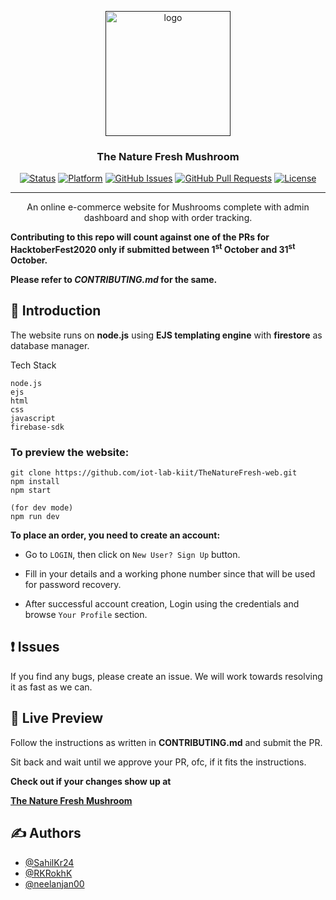 <p align="center">
  <a href="" rel="noopener">
 <img width=200px height=200px src="https://github.com/iot-lab-kiit/TheNatureFresh-web/blob/master/public/images/logo.png?raw=true" alt="logo"></a>
</p>

<h3 align="center">The Nature Fresh Mushroom</h3>

<div align="center">

[![Status](https://img.shields.io/badge/status-active-success.svg)]()
[![Platform](https://img.shields.io/badge/platform-heroku-lightgrey)]()
[![GitHub Issues](https://img.shields.io/github/issues/iot-lab-kiit/TheNatureFresh-web)](https://github.com/iot-lab-kiit/TheNatureFresh-web/issues)
[![GitHub Pull Requests](https://img.shields.io/github/issues-pr/iot-lab-kiit/TheNatureFresh-web)](https://github.com/iot-lab-kiit/TheNatureFresh-web/pulls)
[![License](https://img.shields.io/badge/license-MIT-blue.svg)](/LICENSE)

</div>

---

<p align="center">An online e-commerce website for Mushrooms complete with admin dashboard and shop with order tracking.
</p>

**Contributing to this repo will count against one of the PRs for HacktoberFest2020 only if submitted between 1<sup>st</sup> October and 31<sup>st</sup> October.**

**Please refer to _CONTRIBUTING.md_ for the same.**

## 🎈 Introduction

The website runs on **node.js** using **EJS templating engine** with **firestore** as database manager.
 
Tech Stack
```
node.js
ejs
html
css
javascript
firebase-sdk
```

### To preview the website:

```
git clone https://github.com/iot-lab-kiit/TheNatureFresh-web.git
npm install
npm start

(for dev mode)
npm run dev
```

**To place an order, you need to create an account:**
- Go to ```LOGIN```, then click on ```New User? Sign Up``` button.

- Fill in your details and a working phone number since that will be used for password recovery.

- After successful account creation, Login using the credentials and browse ```Your Profile``` section.

## ❗ Issues
If you find any bugs, please create an issue. We will work towards resolving it as fast as we can.


## 🏁 Live Preview

Follow the instructions as written in **CONTRIBUTING.md** and submit the PR.

Sit back and wait until we approve your PR, ofc, if it fits the instructions.

**Check out if your changes show up at**

**[The Nature Fresh Mushroom](https://thenaturefreshmushroom.herokuapp.com/)**


## ✍️ Authors <a name = "authors"></a>

- [@SahilKr24](https://github.com/SahilKr24)
- [@RKRokhK](https://github.com/RKRohK)
- [@neelanjan00](https://github.com/neelanjan00)
